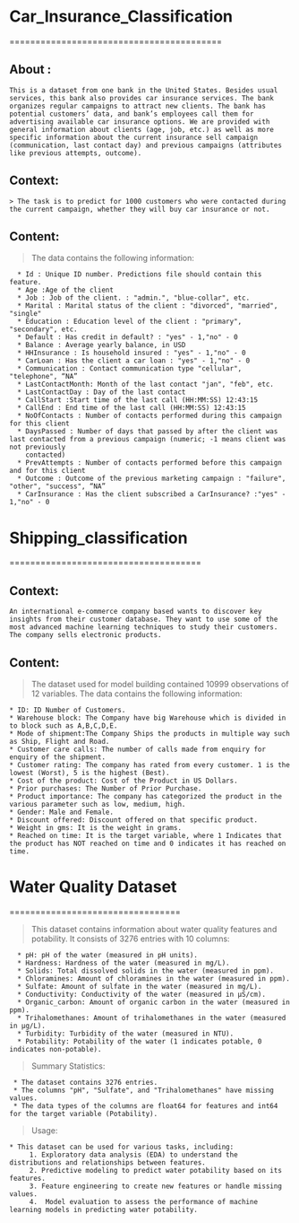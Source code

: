 # Car_Insurance_Classification
  =========================================
## About :
    This is a dataset from one bank in the United States. Besides usual services, this bank also provides car insurance services. The bank organizes regular campaigns to attract new clients. The bank has potential customers’ data, and bank’s employees call them for advertising available car insurance options. We are provided with general information about clients (age, job, etc.) as well as more specific information about the current insurance sell campaign (communication, last contact day) and previous campaigns (attributes like previous attempts, outcome). 
## Context:

    > The task is to predict for 1000 customers who were contacted during the current campaign, whether they will buy car insurance or not.
## Content:

> The data contains the following information:

      * Id : Unique ID number. Predictions file should contain this feature.
      * Age :Age of the client
      * Job : Job of the client. : "admin.", "blue-collar", etc.
      * Marital : Marital status of the client : "divorced", "married", "single"
      * Education : Education level of the client : "primary", "secondary", etc.
      * Default : Has credit in default? : "yes" - 1,"no" - 0
      * Balance : Average yearly balance, in USD
      * HHInsurance : Is household insured : "yes" - 1,"no" - 0
      * CarLoan : Has the client a car loan : "yes" - 1,"no" - 0
      * Communication : Contact communication type "cellular", "telephone", “NA”
      * LastContactMonth: Month of the last contact "jan", "feb", etc.
      * LastContactDay : Day of the last contact
      * CallStart :Start time of the last call (HH:MM:SS) 12:43:15
      * CallEnd : End time of the last call (HH:MM:SS) 12:43:15
      * NoOfContacts : Number of contacts performed during this campaign for this client
      * DaysPassed : Number of days that passed by after the client was last contacted from a previous campaign (numeric; -1 means client was not previously 
        contacted)
      * PrevAttempts : Number of contacts performed before this campaign and for this client
      * Outcome : Outcome of the previous marketing campaign : "failure", "other", "success", “NA”
      * CarInsurance : Has the client subscribed a CarInsurance? :"yes" - 1,"no" - 0

# Shipping_classification
 =====================================

## Context:
    An international e-commerce company based wants to discover key insights from their customer database. They want to use some of the most advanced machine learning techniques to study their customers. The company sells electronic products.

## Content:

> The dataset used for model building contained 10999 observations of 12 variables.
> The data contains the following information:

    * ID: ID Number of Customers.
    * Warehouse block: The Company have big Warehouse which is divided in to block such as A,B,C,D,E.
    * Mode of shipment:The Company Ships the products in multiple way such as Ship, Flight and Road.
    * Customer care calls: The number of calls made from enquiry for enquiry of the shipment.
    * Customer rating: The company has rated from every customer. 1 is the lowest (Worst), 5 is the highest (Best).
    * Cost of the product: Cost of the Product in US Dollars.
    * Prior purchases: The Number of Prior Purchase.
    * Product importance: The company has categorized the product in the various parameter such as low, medium, high.
    * Gender: Male and Female.
    * Discount offered: Discount offered on that specific product.
    * Weight in gms: It is the weight in grams.
    * Reached on time: It is the target variable, where 1 Indicates that the product has NOT reached on time and 0 indicates it has reached on time.


# Water Quality Dataset
=================================
> This dataset contains information about water quality features and potability. It consists of 3276 entries with 10 columns:

      * pH: pH of the water (measured in pH units).
      * Hardness: Hardness of the water (measured in mg/L).
      * Solids: Total dissolved solids in the water (measured in ppm).
      * Chloramines: Amount of chloramines in the water (measured in ppm).
      * Sulfate: Amount of sulfate in the water (measured in mg/L).
      * Conductivity: Conductivity of the water (measured in μS/cm).
      * Organic_carbon: Amount of organic carbon in the water (measured in ppm).
      * Trihalomethanes: Amount of trihalomethanes in the water (measured in μg/L).
      * Turbidity: Turbidity of the water (measured in NTU).
      * Potability: Potability of the water (1 indicates potable, 0 indicates non-potable).
> Summary Statistics:

     * The dataset contains 3276 entries.
     * The columns "pH", "Sulfate", and "Trihalomethanes" have missing values.
     * The data types of the columns are float64 for features and int64 for the target variable (Potability).
> Usage:

    * This dataset can be used for various tasks, including:
         1. Exploratory data analysis (EDA) to understand the distributions and relationships between features.
         2. Predictive modeling to predict water potability based on its features.
         3. Feature engineering to create new features or handle missing values.
         4.  Model evaluation to assess the performance of machine learning models in predicting water potability.
